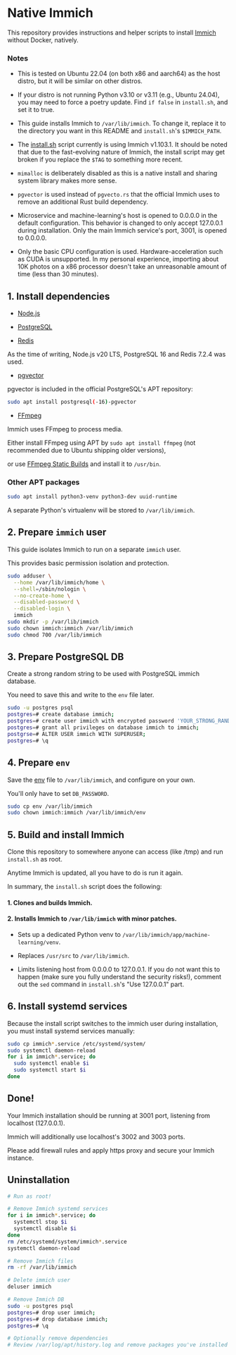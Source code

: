 # Native Immich

This repository provides instructions and helper scripts to install [Immich](https://github.com/immich-app/immich) without Docker, natively.

### Notes

 * This is tested on Ubuntu 22.04 (on both x86 and aarch64) as the host distro, but it will be similar on other distros.

 * If your distro is not running Python v3.10 or v3.11 (e.g., Ubuntu 24.04), you may need to force a poetry update. Find `if false` in `install.sh`, and set it to true.

 * This guide installs Immich to `/var/lib/immich`. To change it, replace it to the directory you want in this README and `install.sh`'s `$IMMICH_PATH`.

 * The [install.sh](install.sh) script currently is using Immich v1.103.1. It should be noted that due to the fast-evolving nature of Immich, the install script may get broken if you replace the `$TAG` to something more recent.

 * `mimalloc` is deliberately disabled as this is a native install and sharing system library makes more sense.

 * `pgvector` is used instead of `pgvecto.rs` that the official Immich uses to remove an additional Rust build dependency.

 * Microservice and machine-learning's host is opened to 0.0.0.0 in the default configuration. This behavior is changed to only accept 127.0.0.1 during installation. Only the main Immich service's port, 3001, is opened to 0.0.0.0.

 * Only the basic CPU configuration is used. Hardware-acceleration such as CUDA is unsupported. In my personal experience, importing about 10K photos on a x86 processor doesn't take an unreasonable amount of time (less than 30 minutes).

## 1. Install dependencies

 * [Node.js](https://github.com/nodesource/distributions)

 * [PostgreSQL](https://www.postgresql.org/download/linux)

 * [Redis](https://redis.io/docs/install/install-redis/install-redis-on-linux)

As the time of writing, Node.js v20 LTS, PostgreSQL 16 and Redis 7.2.4 was used.

 * [pgvector](https://github.com/pgvector/pgvector)

pgvector is included in the official PostgreSQL's APT repository:

``` bash
sudo apt install postgresql(-16)-pgvector
```

 * [FFmpeg](https://github.com/FFmpeg/FFmpeg)

Immich uses FFmpeg to process media.

Either install FFmpeg using APT by `sudo apt install ffmpeg` (not recommended due to Ubuntu shipping older versions),

or use [FFmpeg Static Builds](https://johnvansickle.com/ffmpeg) and install it to `/usr/bin`.

### Other APT packages

``` bash
sudo apt install python3-venv python3-dev uuid-runtime
```

A separate Python's virtualenv will be stored to `/var/lib/immich`.

## 2. Prepare `immich` user

This guide isolates Immich to run on a separate `immich` user.

This provides basic permission isolation and protection.

``` bash
sudo adduser \
  --home /var/lib/immich/home \
  --shell=/sbin/nologin \
  --no-create-home \
  --disabled-password \
  --disabled-login \
  immich
sudo mkdir -p /var/lib/immich
sudo chown immich:immich /var/lib/immich
sudo chmod 700 /var/lib/immich
```

## 3. Prepare PostgreSQL DB

Create a strong random string to be used with PostgreSQL immich database.

You need to save this and write to the `env` file later.

``` bash
sudo -u postgres psql
postgres=# create database immich;
postgres=# create user immich with encrypted password 'YOUR_STRONG_RANDOM_PW';
postgres=# grant all privileges on database immich to immich;
postgrse=# ALTER USER immich WITH SUPERUSER;
postgres=# \q
```

## 4. Prepare `env`

Save the [env](env) file to `/var/lib/immich`, and configure on your own.

You'll only have to set `DB_PASSWORD`.

``` bash
sudo cp env /var/lib/immich
sudo chown immich:immich /var/lib/immich/env
```

## 5. Build and install Immich

Clone this repository to somewhere anyone can access (like /tmp) and run `install.sh` as root.

Anytime Immich is updated, all you have to do is run it again.

In summary, the `install.sh` script does the following:

#### 1. Clones and builds Immich.

#### 2. Installs Immich to `/var/lib/immich` with minor patches.

  * Sets up a dedicated Python venv to `/var/lib/immich/app/machine-learning/venv`.

  * Replaces `/usr/src` to `/var/lib/immich`.

  * Limits listening host from 0.0.0.0 to 127.0.0.1. If you do not want this to happen (make sure you fully understand the security risks!), comment out the `sed` command in `install.sh`'s "Use 127.0.0.1" part.

## 6. Install systemd services

Because the install script switches to the immich user during installation, you must install systemd services manually:

``` bash
sudo cp immich*.service /etc/systemd/system/
sudo systemctl daemon-reload
for i in immich*.service; do
  sudo systemctl enable $i
  sudo systemctl start $i
done
```

## Done!

Your Immich installation should be running at 3001 port, listening from localhost (127.0.0.1).

Immich will additionally use localhost's 3002 and 3003 ports.

Please add firewall rules and apply https proxy and secure your Immich instance.

## Uninstallation

``` bash
# Run as root!

# Remove Immich systemd services
for i in immich*.service; do
  systemctl stop $i
  systemctl disable $i
done
rm /etc/systemd/system/immich*.service
systemctl daemon-reload

# Remove Immich files
rm -rf /var/lib/immich

# Delete immich user
deluser immich

# Remove Immich DB
sudo -u postgres psql
postgres=# drop user immich;
postgres=# drop database immich;
postgres=# \q

# Optionally remove dependencies
# Review /var/log/apt/history.log and remove packages you've installed
```
